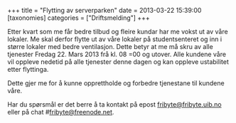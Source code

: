 +++
title = "Flytting av serverparken"
date = 2013-03-22 15:39:00
[taxonomies]
categories = ["Driftsmelding"] 
+++

Etter kvart som me får bedre tilbud og fleire kundar har me vokst ut av våre
lokaler. Me skal derfor flytte ut av våre lokaler på studentsenteret og inn i
større lokaler med bedre ventilasjon. Dette betyr at me må skru av alle
tjenester Fredag 22. Mars 2013 frå kl. 08 =00 og utover. Alle kundene våre vil
oppleve nedetid på alle tjenester denne dagen og kan oppleve ustabilitet etter
flyttinga.

Dette gjer me for å kunne opprettholde og forbedre tjenestane til kundene våre.

Har du spørsmål er det berre å ta kontakt på epost fribyte@fribyte.uib.no eller
på chat #fribyte@freenode.net.